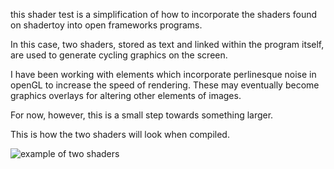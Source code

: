 this shader test is a simplification of how to incorporate the shaders found on shadertoy into open frameworks programs.

In this case, two shaders, stored as text and linked within the program itself, are used to generate cycling graphics on the screen.

I have been working with elements which incorporate perlinesque noise in openGL to increase the speed of rendering. These may eventually become graphics overlays for altering other elements of images.

For now, however, this is a small step towards something larger.

This is how the two shaders will look when compiled.

![example of two shaders](https://github.com/nosarious/Shader-test/blob/master/shadertest.jpg)
